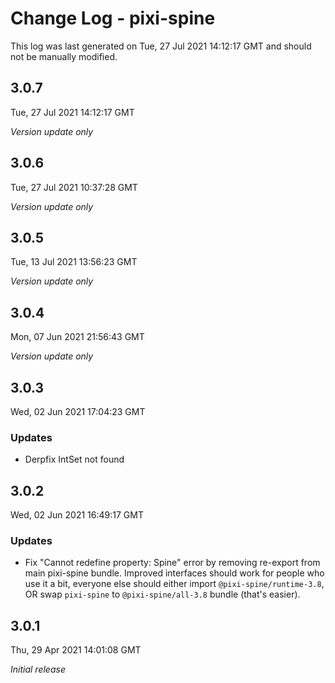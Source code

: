# Change Log - pixi-spine

This log was last generated on Tue, 27 Jul 2021 14:12:17 GMT and should not be manually modified.

## 3.0.7
Tue, 27 Jul 2021 14:12:17 GMT

_Version update only_

## 3.0.6
Tue, 27 Jul 2021 10:37:28 GMT

_Version update only_

## 3.0.5
Tue, 13 Jul 2021 13:56:23 GMT

_Version update only_

## 3.0.4
Mon, 07 Jun 2021 21:56:43 GMT

_Version update only_

## 3.0.3
Wed, 02 Jun 2021 17:04:23 GMT

### Updates

- Derpfix IntSet not found

## 3.0.2
Wed, 02 Jun 2021 16:49:17 GMT

### Updates

- Fix "Cannot redefine property: Spine" error by removing re-export from main pixi-spine bundle. Improved interfaces should work for people who use it a bit, everyone else should either import `@pixi-spine/runtime-3.8`, OR swap `pixi-spine` to `@pixi-spine/all-3.8` bundle (that's easier).

## 3.0.1
Thu, 29 Apr 2021 14:01:08 GMT

_Initial release_

